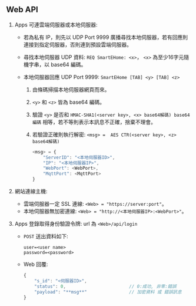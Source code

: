 ## Web API

1. Apps 可連雲端伺服器或本地伺服器:
    * 若為私有 IP，則先以 UDP Port 9999 廣播尋找本地伺服器，若有回應則連接到指定伺服器，否則連到預設雲端伺服器。
    * 尋找本地伺服器 UDP 資料: `REQ SmartEHome: <x>`， `<x>` 為至少16字元隨機字串，以 base64 編碼。
    * 本地伺服器回應 UDP Port 9999: `SmartEHome [TAB] <y> [TAB] <z>`

        1. <server key> 由條碼掃描本地伺服器網頁而來。
        2. `<y>` 和 `<z>` 皆為 base64 編碼。
        3. 驗證 `<y>` 是否和 `HMAC-SHA1(<server key>, <x> base64解碼) base64編碼` 相等，若不等則表示本訊息不正確，捨棄不理會。
        4. 若驗證正確則執行解密: `<msg> =  AES CTR(<server key>, <z> base64解碼)`

            ```js
            <msg> = {
                "ServerID": "<本地伺服器ID>",
                "IP": "<本地伺服器IP>",
                "WebPort": <WebPort>,
                "MqttPort": <MqttPort>
            }
            ```

2. 網站連線主機:
    * 雲端伺服器一定 SSL 連線: `<Web> = "https://server:port"`。
    * 本地伺服器無加密連線: `<Web> = "http://<本地伺服器IP>:<WebPort>"`。

3. Apps 登錄取得身份驗證令牌: url 為 `<Web>/api/login`
    * `POST` 送出資料如下:

        ```
        user=<user name>
        password=<password>
        ```

    * Web 回覆:

        ```js
        {
            "s_id": "<伺服器ID>",
            "status": 0,                        // 0:成功, 非零:錯誤
            "payload": "**msg**"                // 加密資料 或 錯誤訊息
        }
        ```


